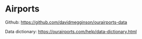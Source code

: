 # Airports

Github: https://github.com/davidmegginson/ourairports-data

Data dictionary: https://ourairports.com/help/data-dictionary.html
